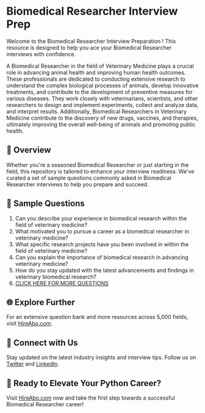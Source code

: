 # Biomedical Researcher Interview Prep

Welcome to the Biomedical Researcher Interview Preparation ! This resource is designed to help you ace your Biomedical Researcher interviews with confidence.

A Biomedical Researcher in the field of Veterinary Medicine plays a crucial role in advancing animal health and improving human health outcomes. These professionals are dedicated to conducting extensive research to understand the complex biological processes of animals, develop innovative treatments, and contribute to the development of preventive measures for various diseases. They work closely with veterinarians, scientists, and other researchers to design and implement experiments, collect and analyze data, and interpret results. Additionally, Biomedical Researchers in Veterinary Medicine contribute to the discovery of new drugs, vaccines, and therapies, ultimately improving the overall well-being of animals and promoting public health.

## 🚀 Overview

Whether you're a seasoned Biomedical Researcher or just starting in the field, this repository is tailored to enhance your interview readiness. We've curated a set of sample questions commonly asked in Biomedical Researcher interviews to help you prepare and succeed.

## 📝 Sample Questions

1. Can you describe your experience in biomedical research within the field of veterinary medicine?
2. What motivated you to pursue a career as a biomedical researcher in veterinary medicine?
3. What specific research projects have you been involved in within the field of veterinary medicine?
4. Can you explain the importance of biomedical research in advancing veterinary medicine?
5. How do you stay updated with the latest advancements and findings in veterinary biomedical research?
6. [CLICK HERE FOR MORE QUESTIONS](https://hireabo.com/job/24_2_2/Biomedical%20Researcher)

## 🌐 Explore Further

For an extensive question bank and more resources across 5,000 fields, visit [HireAbo.com](https://www.hireabo.com).

## 📱 Connect with Us

Stay updated on the latest industry insights and interview tips. Follow us on [Twitter](https://twitter.com/hireabo) and [LinkedIn](https://www.linkedin.com/in/hire-abo-3609972a8/).

## 🚀 Ready to Elevate Your Python Career?

Visit [HireAbo.com](https://www.hireabo.com) now and take the first step towards a successful Biomedical Researcher career!